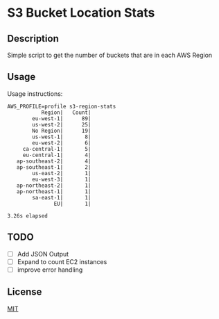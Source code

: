 # S3 Bucket Location Stats

## Description

Simple script to get the number of buckets that are in each AWS Region

## Usage

Usage instructions:

```shell
AWS_PROFILE=profile s3-region-stats
           Region|   Count|
        eu-west-1|      89|
        us-west-2|      25|
        No Region|      19|
        us-west-1|       8|
        eu-west-2|       6|
     ca-central-1|       5|
     eu-central-1|       4|
   ap-southeast-2|       4|
   ap-southeast-1|       2|
        us-east-2|       1|
        eu-west-3|       1|
   ap-northeast-2|       1|
   ap-northeast-1|       1|
        sa-east-1|       1|
               EU|       1|

3.26s elapsed
```

## TODO

- [ ] Add JSON Output
- [ ] Expand to count EC2 instances
- [ ] improve error handling

## License

[MIT](./LICENSE)
